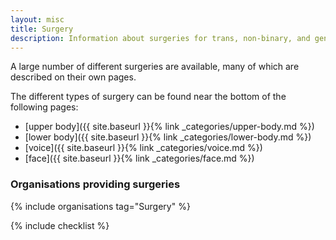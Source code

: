 ```yaml
---
layout: misc
title: Surgery
description: Information about surgeries for trans, non-binary, and gender non-conforming people
---
```


A large number of different surgeries are available, many of which are described on their own pages.

The different types of surgery can be found near the bottom of the following pages:

- [upper body]({{ site.baseurl }}{% link _categories/upper-body.md %})
- [lower body]({{ site.baseurl }}{% link _categories/lower-body.md %})
- [voice]({{ site.baseurl }}{% link _categories/voice.md %})
- [face]({{ site.baseurl }}{% link _categories/face.md %})

### Organisations providing surgeries

{% include organisations tag="Surgery" %}

{% include checklist %}
